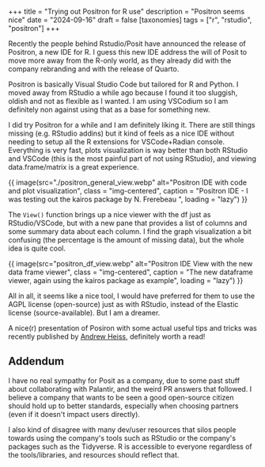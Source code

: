 +++
title = "Trying out Positron for R use"
description = "Positron seems nice"
date = "2024-09-16"
draft = false
[taxonomies]
tags = ["r", "rstudio", "positron"]
+++

Recently the people behind Rstudio/Posit have announced the release of Positron, a new IDE for R. I guess this new IDE address the will of Posit to move more away from the R-only world, as they already did with the company rebranding and with the release of Quarto.

Positron is basically Visual Studio Code but tailored for R and Python. I moved away from RStudio a while ago because I found it too sluggish, oldish and not as flexible as I wanted. I am using VSCodium so I am definitely non against using that as a base for something new. 

I did try Positron for a while and I am definitely liking it. There are still things missing (e.g. RStudio addins) but it kind of feels as a nice IDE without needing to setup all the R extensions for VSCode+Radian console. Everything is very fast, plots visualization is way better than both RStudio and VSCode (this is the most painful part of not using RStudio), and viewing data.frame/matrix is a great experience. 

{{ image(src="./positron_general_view.webp" alt="Positron IDE with code and plot visualization", class = "img-centered", caption = "Positron IDE - I was testing out the kairos package by N. Frerebeau ", loading = "lazy") }}

The `View()` function brings up a nice viewer with the df just as RStudio/VSCode, but with a new pane that provides a list of columns and some summary data about each column. I find the graph visualization a bit confusing (the percentage is the amount of missing data), but the whole idea is quite cool.

{{ image(src="positron_df_view.webp" alt="Positron IDE View with the new data frame viewer", class = "img-centered", caption = "The new dataframe viewer, again using the kairos package as example", loading = "lazy") }}

All in all, it seems like a nice tool, I would have preferred for them to use the AGPL license (open-source) just as with RStudio, instead of the Elastic license (source-available). But I am a dreamer.

A nice(r) presentation of Posiron with some actual useful tips and tricks was recently published by [Andrew Heiss](https://www.andrewheiss.com/blog/2024/07/08/fun-with-positron/), definitely worth a read! 

## Addendum

I have no real sympathy for Posit as a company, due to some past stuff about collaborating with Palantir, and the weird PR answers that followed. I believe a company that wants to be seen a good open-source citizen should hold up to better standards, especially when choosing partners (even if it doesn't impact users directly).

I also kind of disagree with many dev/user resources that silos people towards using the company's tools such as RStudio or the company's packages such as the Tidyverse. R is accessible to everyone regardless of the tools/libraries, and resources should reflect that.